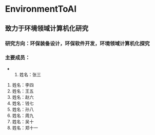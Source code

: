 # EnvironmentToAI
## 致力于环境领域计算机化研究
### 研究方向：环保装备设计，环保软件开发，环境领域计算机化探究

### 主要成员：
- 1. 姓名：张三
1. 姓名：李四
2. 姓名：王五
3. 姓名：赵六
4. 姓名：钱七
5. 姓名：孙八
6. 姓名：周九
7. 姓名：吴十
8. 姓名：郑十一
